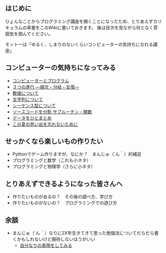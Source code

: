## はじめに

ひょんなことからプログラミング講座を開くことになったため、とりあえずカリキュラムの草書をこのWikiに書いておきます。
後は目次を見ながら何となく雰囲気を掴んでください。

モットーは「ゆるく、しまりのないくらいコンピューターの気持ちになれる講座」

## コンピューターの気持ちになってみる
* [コンピューターとプログラム](./Chapter_1/1_コンピューターとプログラム.md)
* [３つの進行 ―順次・分岐・反復―](./Chapter_1/2_順次・分岐・反復.md)
* [数値について](./Chapter_1/3_数値型.md)
* [文字列について](./Chapter_1/4_文字列.md)
* [シーケンス型について](./Chapter_1/5_シーケンス型.md)
* [ソースコードを分割 サブルーチン・関数](./Chapter_1/6_サブルーチン・関数.md)
* [データをひとまとめ](./Chapter_1/7_クラス.md)
* [この夏の思い出を忘れないために](./Chapter_1/8_ファイル入出力.md)

## せっかくなら楽しいもの作りたい
* Pythonでゲーム作りますが、なにか？　まんじゅ（´ん｀）的補足
* プログラミングと数学（これも小ネタ）
* プログラミングと物理学（さらに小ネタ）

## とりあえずできるようになった皆さんへ
* 作りたいものがあるの？　その後の調べ方、学び方
* 作りたいものがないの？　プログラミングでの遊び方

## 余談
* まんじゅ（´ん｀）なりに2X年生きてきて思った勉強法についてだらだら書くかもしれないけど期待しないほうがいい
  * [自分なりの表現をしてみる](./tips/自分なりの表現をしてみる.md)
